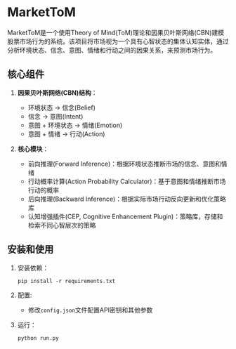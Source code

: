 # MarketToM

MarketToM是一个使用Theory of Mind(ToM)理论和因果贝叶斯网络(CBN)建模股票市场行为的系统。该项目将市场视为一个具有心智状态的集体认知实体，通过分析环境状态、信念、意图、情绪和行动之间的因果关系，来预测市场行为。

## 核心组件

1. **因果贝叶斯网络(CBN)结构**：
   - 环境状态 → 信念(Belief)
   - 信念 → 意图(Intent)
   - 意图 + 环境状态 → 情绪(Emotion)
   - 意图 + 情绪 → 行动(Action)

2. **核心模块**：
   - 前向推理(Forward Inference)：根据环境状态推断市场的信念、意图和情绪
   - 行动概率计算(Action Probability Calculator)：基于意图和情绪推断市场行动的概率
   - 后向推理(Backward Inference)：根据实际市场行动反向更新和优化策略库
   - 认知增强插件(CEP, Cognitive Enhancement Plugin)：策略库，存储和检索不同心智层次的策略

## 安装和使用

1. 安装依赖：
   ```
   pip install -r requirements.txt
   ```

2. 配置:
   - 修改`config.json`文件配置API密钥和其他参数

3. 运行：
   ```
   python run.py
   ``` 